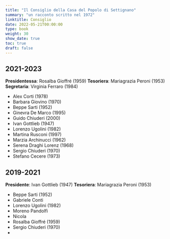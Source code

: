 ```yaml
---
title: "Il Consiglio della Casa del Popolo di Settignano"
summary: "un racconto scritto nel 1972"
linktitle: Consiglio
date: 2022-05-21T00:00:00
type: book
weight: 30
show_date: true
toc: true
draft: false
---
```


## 2021-2023
**Presidentessa**: Rosalba Gioffré (1959)
**Tesoriera**: Mariagrazia Peroni (1953)
**Segretaria**: Virginia Ferraro (1984)

- Alex Corti (1978)
- Barbara Giovino (1970)
- Beppe Sarti (1952)
- Ginevra De Marco (1995)
- Guido Chiuderi (2000)
- Ivan Gottlieb (1947)
- Lorenzo Ugolini (1982)
- Martina Rusconi (1997)
- Marzia Archinucci (1962)
- Serena Draghi Lorenz (1968)
- Sergio Chiuderi (1970)
- Stefano Cecere (1973)

## 2019-2021
**Presidente**: Ivan Gottlieb (1947)
**Tesoriera**: Mariagrazia Peroni (1953)

- Beppe Sarti (1952)
- Gabriele Conti
- Lorenzo Ugolini (1982)
- Moreno Pandolfi
- Nicola 
- Rosalba Gioffré (1959)
- Sergio Chiuderi (1970)
- 